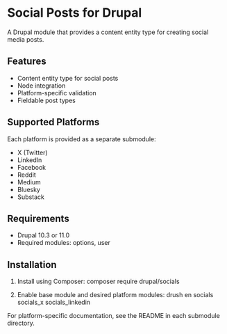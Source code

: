# Social Posts for Drupal

A Drupal module that provides a content entity type for creating social media posts.

## Features
- Content entity type for social posts
- Node integration 
- Platform-specific validation
- Fieldable post types

## Supported Platforms
Each platform is provided as a separate submodule:
- X (Twitter)
- LinkedIn
- Facebook 
- Reddit
- Medium
- Bluesky
- Substack

## Requirements
- Drupal 10.3 or 11.0
- Required modules: options, user

## Installation
1. Install using Composer:
    composer require drupal/socials

2. Enable base module and desired platform modules:
    drush en socials socials_x socials_linkedin

For platform-specific documentation, see the README in each submodule directory.
